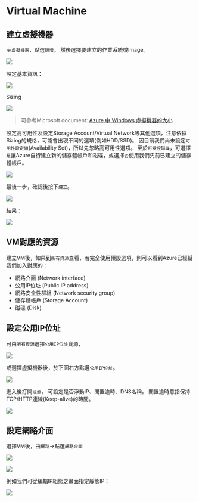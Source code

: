# Virtual Machine

## 建立虛擬機器

至`虛擬機器`，點選`新增`。
然後選擇要建立的作業系統或Image。

![](../assets/026-0.png)


設定基本資訊：

![](../assets/026.png)


Sizing

![](../assets/027.png)

> 可參考Microsoft document: [Azure 中 Windows 虛擬機器的大小](https://docs.microsoft.com/zh-tw/azure/virtual-machines/windows/sizes)


設定高可用性及設定Storage Account/Virtual Network等其他選項，注意依據Sizing的規格，可能會出現不同的選項(例如HDD/SSD)。
因目前我們尚未設定`可用性設定組`(Availability Set)，所以先忽略高可用性選項。
至於`可受控磁碟`，可選擇`是`讓Azure自行建立新的儲存體帳戶和磁碟，或選擇`否`使用我們先前已建立的儲存體帳戶。

![](../assets/028.png)


最後一步，確認後按下`建立`。

![](../assets/029.png)



結果：

![](../assets/029-1.png)



## VM對應的資源

建立VM後，如果到`所有資源`查看，若完全使用預設選項，則可以看到Azure已經幫我們加入對應的：

* 網路介面 (Network interface)
* 公用IP位址 (Public IP address)
* 網路安全性群組 (Network security group)
* 儲存體帳戶 (Storage Account)
* 磁碟 (Disk)



## 設定公用IP位址

可由`所有資源`選擇`公用IP位址`資源，

![](../assets/038.png)



或選擇虛擬機器後，於下圖右方點選`公用IP位址`。

![](../assets/036.png)


進入後打開`組態`， 可設定是否浮動IP、閒置逾時、DNS名稱。
閒置逾時意指保持TCP/HTTP連線(Keep-alive)的時間。


![](../assets/037.png)



## 設定網路介面

選擇VM後，由`網路`->點選`網路介面`

![](../assets/039.png)

![](../assets/040.png)


例如我們可從編輯IP組態之畫面指定靜態IP：

![](../assets/041.png)


















